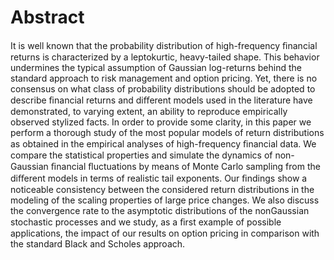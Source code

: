 # Abstract

It is well known that the probability distribution of high-frequency ﬁnancial 
returns is characterized by a leptokurtic, heavy-tailed shape. This behavior 
undermines the typical assumption of Gaussian log-returns behind the standard 
approach to risk management and option pricing. Yet, there is no consensus on what 
class of probability distributions should be adopted to describe ﬁnancial returns 
and diﬀerent models used in the literature have demonstrated, to varying extent, 
an ability to reproduce empirically observed stylized facts. In order to provide 
some clarity, in this paper we perform a thorough study of the most popular models 
of return distributions as obtained in the empirical analyses of high-frequency ﬁnancial data. 
We compare the statistical properties and simulate the dynamics of non-Gaussian 
ﬁnancial ﬂuctuations by means of Monte Carlo sampling from the diﬀerent models 
in terms of realistic tail exponents. Our ﬁndings show a noticeable consistency 
between the considered return distributions in the modeling of the scaling properties 
of large price changes. We also discuss the convergence rate to the asymptotic 
distributions of the nonGaussian stochastic processes and we study, as a ﬁrst 
example of possible applications, the impact of our results on option pricing 
in comparison with the standard Black and Scholes approach.